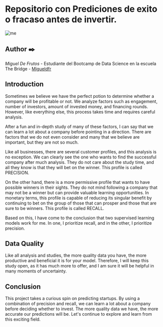 # Repositorio con Prediciones de exito o fracaso antes de invertir.
![me](https://www.cinconoticias.com/wp-content/uploads/El-Lobo-de-Wall-Street.jpg)
## Author ✒️

*Miguel De Frutos* - Estudiante del Bootcamp de Data Science en la escuela The Bridge - [Migueldfr](github.com/Migueldfr)

## Introduction
Sometimes we believe we have the perfect potion to determine whether a company will be profitable or not. We analyze factors such as engagement, number of investors, amount of invested money, and financing rounds. However, like everything else, this process takes time and requires careful analysis.

After a fun and in-depth study of many of these factors, I can say that we can learn a lot about a company before pointing in a direction. There are factors that we do not even consider and many that we believe are important, but they are not so much.

Like all businesses, there are several customer profiles, and this analysis is no exception. We can clearly see the one who wants to find the successful company after much analysis. They do not care about the study time, and all they know is that they will bet on the winner. This profile is called PRECISION.

On the other hand, there is a more permissive profile that wants to have possible winners in their sights. They do not mind following a company that may not be a winner but can provide valuable learning opportunities. In monetary terms, this profile is capable of reducing its singular benefit by continuing to bet on the group of those that can prosper and those that are sure to be winners. This profile is called RECALL.

Based on this, I have come to the conclusion that two supervised learning models work for me. In one, I prioritize recall, and in the other, I prioritize precision.

## Data Quality
Like all analysis and studies, the more quality data you have, the more productive and beneficial it is for your model. Therefore, I will keep this study open, as it has much more to offer, and I am sure it will be helpful in many moments of uncertainty.

## Conclusion
This project takes a curious spin on predicting startups. By using a combination of precision and recall, we can learn a lot about a company before deciding whether to invest. The more quality data we have, the more accurate our predictions will be. Let's continue to explore and learn from this exciting field.
